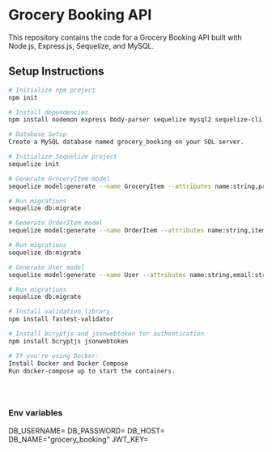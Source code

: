 # Grocery Booking API

This repository contains the code for a Grocery Booking API built with Node.js, Express.js, Sequelize, and MySQL.

## Setup Instructions

```bash
# Initialize npm project
npm init

# Install dependencies
npm install nodemon express body-parser sequelize mysql2 sequelize-cli fastest-validator bcryptjs jsonwebtoken

# Database Setup
Create a MySQL database named grocery_booking on your SQL server.

# Initialize Sequelize project
sequelize init

# Generate GroceryItem model
sequelize model:generate --name GroceryItem --attributes name:string,price:float,inventory:integer

# Run migrations
sequelize db:migrate

# Generate OrderItem model
sequelize model:generate --name OrderItem --attributes name:string,itemId:integer,quantity:integer

# Run migrations
sequelize db:migrate

# Generate User model
sequelize model:generate --name User --attributes name:string,email:string,password:string

# Run migrations
sequelize db:migrate

# Install validation library
npm install fastest-validator

# Install bcryptjs and jsonwebtoken for authentication
npm install bcryptjs jsonwebtoken

# If you're using Docker:
Install Docker and Docker Compose
Run docker-compose up to start the containers.





```

### Env variables
DB_USERNAME=
DB_PASSWORD=
DB_HOST=
DB_NAME="grocery_booking"
JWT_KEY=
